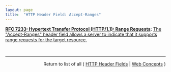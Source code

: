 ```yaml
---
layout: page
title:  "HTTP Header Field: Accept-Ranges"
---
```


**[RFC 7233: Hypertext Transfer Protocol (HTTP/1.1): Range Requests](/specs/IETF/RFC/7233 "The Hypertext Transfer Protocol (HTTP) is an application-level protocol for distributed, collaborative, hypertext information systems. This document defines range requests and the rules for constructing and combining responses to those requests."):** [The "Accept-Ranges" header field allows a server to indicate that it supports range requests for the target resource.](http://tools.ietf.org/html/rfc7233#section-2.3 "Read documentation for HTTP Header Field &#34;Accept-Ranges&#34;")

<br/>
<hr/>

<p style="text-align: right">Return to list of all ( <a href="../http-headers">HTTP Header Fields</a> | <a href="../">Web Concepts</a> )</p>